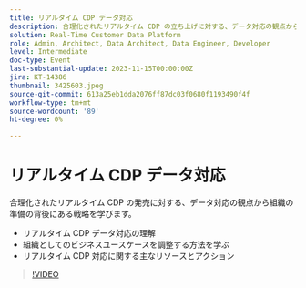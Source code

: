 ```yaml
---
title: リアルタイム CDP データ対応
description: 合理化されたリアルタイム CDP の立ち上げに対する、データ対応の観点から組織の準備の背後にある戦略を学びます。 リアルタイム CDP データ対応の理解と組織としてのビジネスユースケースに沿った連携方法を学びます。リアルタイム CDP 対応に関する主なリソースとアクションです。
solution: Real-Time Customer Data Platform
role: Admin, Architect, Data Architect, Data Engineer, Developer
level: Intermediate
doc-type: Event
last-substantial-update: 2023-11-15T00:00:00Z
jira: KT-14386
thumbnail: 3425603.jpeg
source-git-commit: 613a25eb1dda2076ff87dc03f0680f1193490f4f
workflow-type: tm+mt
source-wordcount: '89'
ht-degree: 0%

---
```



# リアルタイム CDP データ対応

合理化されたリアルタイム CDP の発売に対する、データ対応の観点から組織の準備の背後にある戦略を学びます。

* リアルタイム CDP データ対応の理解
* 組織としてのビジネスユースケースを調整する方法を学ぶ
* リアルタイム CDP 対応に関する主なリソースとアクション

>[!VIDEO](https://video.tv.adobe.com/v/3425603/?learn=on)